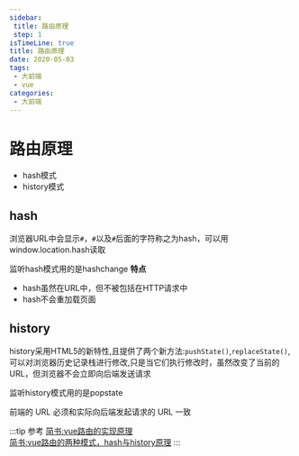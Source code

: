 ```yaml
---
sidebar:
 title: 路由原理
 step: 1
isTimeLine: true
title: 路由原理
date: 2020-05-03
tags:
 - 大前端
 - vue
categories:
 - 大前端
---
```

# 路由原理
* hash模式
* history模式

## hash
浏览器URL中会显示`#`，`#`以及`#`后面的字符称之为hash，可以用window.location.hash读取

监听hash模式用的是hashchange
**特点**

* hash虽然在URL中，但不被包括在HTTP请求中
* hash不会重加载页面


## history
history采用HTML5的新特性,且提供了两个新方法:`pushState()`,`replaceState()`,可以对浏览器历史记录栈进行修改,只是当它们执行修改时，虽然改变了当前的 URL，但浏览器不会立即向后端发送请求

监听history模式用的是popstate

前端的 URL 必须和实际向后端发起请求的 URL 一致

:::tip 参考
[简书:vue路由的实现原理](https://www.jianshu.com/p/f660804d8592)<br>
[简书:vue路由的两种模式，hash与history原理](https://www.jianshu.com/p/e8bffc26293f)
:::

<comment/>
<tongji/>